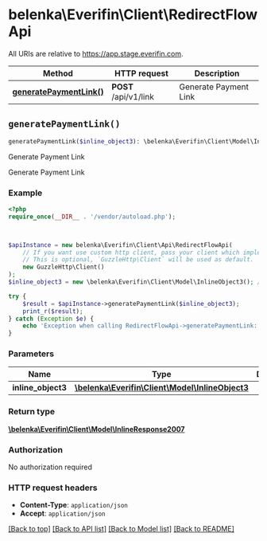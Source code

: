 # belenka\Everifin\Client\RedirectFlowApi

All URIs are relative to https://app.stage.everifin.com.

Method | HTTP request | Description
------------- | ------------- | -------------
[**generatePaymentLink()**](RedirectFlowApi.md#generatePaymentLink) | **POST** /api/v1/link | Generate Payment Link


## `generatePaymentLink()`

```php
generatePaymentLink($inline_object3): \belenka\Everifin\Client\Model\InlineResponse2007
```

Generate Payment Link

Generate Payment Link

### Example

```php
<?php
require_once(__DIR__ . '/vendor/autoload.php');



$apiInstance = new belenka\Everifin\Client\Api\RedirectFlowApi(
    // If you want use custom http client, pass your client which implements `GuzzleHttp\ClientInterface`.
    // This is optional, `GuzzleHttp\Client` will be used as default.
    new GuzzleHttp\Client()
);
$inline_object3 = new \belenka\Everifin\Client\Model\InlineObject3(); // \belenka\Everifin\Client\Model\InlineObject3

try {
    $result = $apiInstance->generatePaymentLink($inline_object3);
    print_r($result);
} catch (Exception $e) {
    echo 'Exception when calling RedirectFlowApi->generatePaymentLink: ', $e->getMessage(), PHP_EOL;
}
```

### Parameters

Name | Type | Description  | Notes
------------- | ------------- | ------------- | -------------
 **inline_object3** | [**\belenka\Everifin\Client\Model\InlineObject3**](../Model/InlineObject3.md)|  | [optional]

### Return type

[**\belenka\Everifin\Client\Model\InlineResponse2007**](../Model/InlineResponse2007.md)

### Authorization

No authorization required

### HTTP request headers

- **Content-Type**: `application/json`
- **Accept**: `application/json`

[[Back to top]](#) [[Back to API list]](../../README.md#endpoints)
[[Back to Model list]](../../README.md#models)
[[Back to README]](../../README.md)
